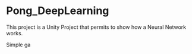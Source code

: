 # Pong_DeepLearning

This project is a Unity Project that permits to show how a Neural Network works.

Simple ga